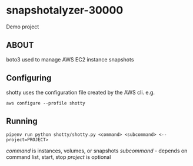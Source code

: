 # snapshotalyzer-30000
Demo project

## ABOUT
boto3 used to manage AWS EC2 instance snapshots

## Configuring
shotty uses the configuration file created by the AWS cli. e.g.

`aws configure --profile shotty`

## Running

`pipenv run python shotty/shotty.py <command> <subcommand> <--project=PROJECT>`

*command* is instances, volumes, or snapshots
*subcommand* - depends on command list, start, stop
*project* is optional
